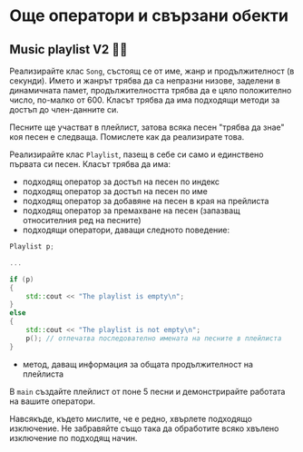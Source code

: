 # Още оператори и свързани обекти

## Music playlist V2 :musical_score::microphone:	

Реализирайте клас `Song`, състоящ се от име, жанр и продължителност (в секунди). Името и жанрът трябва да са непразни низове, заделени в динамичната памет, продължителността трябва да е цяло положително число, по-малко от 600. Класът трябва да има подходящи методи за достъп до член-данните си.

Песните ще участват в плейлист, затова всяка песен "трябва да знае" коя песен е следваща. Помислете как да реализирате това.

Реализирайте клас `Playlist`, пазещ в себе си само и единствено първата си песен. Класът трябва да има:
 - подходящ оператор за достъп на песен по индекс
 - подходящ оператор за достъп на песен по име
 - подходящ оператор за добавяне на песен в края на прейлиста
 - подходящ оператор за премахване на песен (запазващ относителния ред на песните)
 - подходящи оператори, даващи следното поведение:
```c++
Playlist p;

...

if (p)
{
    std::cout << "The playlist is empty\n"; 
}
else
{
    std::cout << "The playlist is not empty\n";
    p(); // отпечатва последователно имената на песните в плейлиста
}
 ```
 - метод, даващ информация за общата продължителност на плейлиста

В `main` създайте плейлист от поне 5 песни и демонстрирайте работата на вашите оператори.

Навсякъде, където мислите, че е редно, хвърлете подходящо изключение. Не забравяйте също така да обработите всяко хвълено изключение по подходящ начин.
